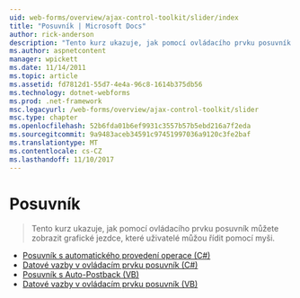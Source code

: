 ```yaml
---
uid: web-forms/overview/ajax-control-toolkit/slider/index
title: "Posuvník | Microsoft Docs"
author: rick-anderson
description: "Tento kurz ukazuje, jak pomocí ovládacího prvku posuvník můžete zobrazit grafické jezdce, které uživatelé můžou řídit pomocí myši."
ms.author: aspnetcontent
manager: wpickett
ms.date: 11/14/2011
ms.topic: article
ms.assetid: fd7812d1-55d7-4e4a-96c8-1614b375db56
ms.technology: dotnet-webforms
ms.prod: .net-framework
msc.legacyurl: /web-forms/overview/ajax-control-toolkit/slider
msc.type: chapter
ms.openlocfilehash: 52b6fda01b6ef9931c3557b57b5ebd216a7f2eda
ms.sourcegitcommit: 9a9483aceb34591c97451997036a9120c3fe2baf
ms.translationtype: MT
ms.contentlocale: cs-CZ
ms.lasthandoff: 11/10/2017
---
```

<a name="slider"></a>Posuvník
====================
> Tento kurz ukazuje, jak pomocí ovládacího prvku posuvník můžete zobrazit grafické jezdce, které uživatelé můžou řídit pomocí myši.


- [Posuvník s automatického provedení operace (C#)](using-the-slider-control-with-auto-postback-cs.md)
- [Datové vazby v ovládacím prvku posuvník (C#)](databinding-the-slider-control-cs.md)
- [Posuvník s Auto-Postback (VB)](using-the-slider-control-with-auto-postback-vb.md)
- [Datové vazby v ovládacím prvku posuvník (VB)](databinding-the-slider-control-vb.md)
